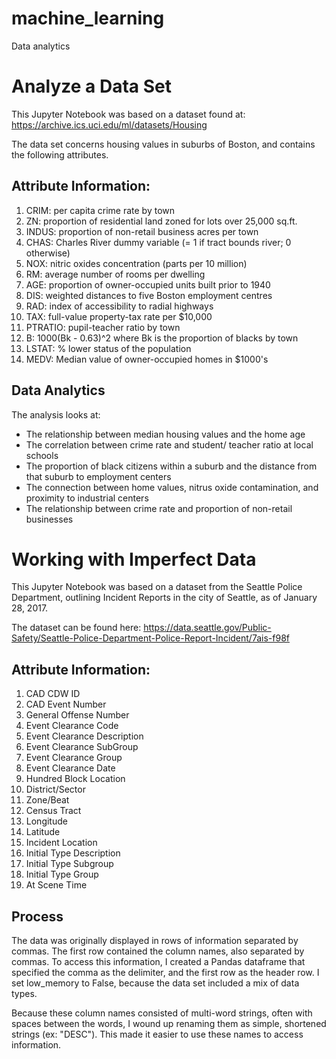 # machine_learning
Data analytics

# Analyze a Data Set
This Jupyter Notebook was based on a dataset found at:
https://archive.ics.uci.edu/ml/datasets/Housing

The data set concerns housing values in suburbs of Boston, and contains the following attributes.

## Attribute Information:

1. CRIM: per capita crime rate by town 
2. ZN: proportion of residential land zoned for lots over 25,000 sq.ft. 
3. INDUS: proportion of non-retail business acres per town 
4. CHAS: Charles River dummy variable (= 1 if tract bounds river; 0 otherwise) 
5. NOX: nitric oxides concentration (parts per 10 million) 
6. RM: average number of rooms per dwelling 
7. AGE: proportion of owner-occupied units built prior to 1940 
8. DIS: weighted distances to five Boston employment centres 
9. RAD: index of accessibility to radial highways 
10. TAX: full-value property-tax rate per $10,000 
11. PTRATIO: pupil-teacher ratio by town 
12. B: 1000(Bk - 0.63)^2 where Bk is the proportion of blacks by town 
13. LSTAT: % lower status of the population 
14. MEDV: Median value of owner-occupied homes in $1000's

## Data Analytics

The analysis looks at: 
- The relationship between median housing values and the home age
- The correlation between crime rate and student/ teacher ratio at local schools
- The proportion of black citizens within a suburb and the distance from that suburb to employment centers
- The connection between home values, nitrus oxide contamination, and proximity to industrial centers
- The relationship between crime rate and proportion of non-retail businesses


# Working with Imperfect Data

This Jupyter Notebook was based on a dataset from the Seattle Police Department, outlining Incident Reports in the city of Seattle, as of January 28, 2017.

The dataset can be found here: https://data.seattle.gov/Public-Safety/Seattle-Police-Department-Police-Report-Incident/7ais-f98f

## Attribute Information:

1. CAD CDW ID
2. CAD Event Number
3. General Offense Number
4. Event Clearance Code
5. Event Clearance Description
6. Event Clearance SubGroup
7. Event Clearance Group
8. Event Clearance Date
9. Hundred Block Location
10. District/Sector
11. Zone/Beat
12. Census Tract
13. Longitude
14. Latitude
15. Incident Location
16. Initial Type Description
17. Initial Type Subgroup
18. Initial Type Group
19. At Scene Time

## Process

The data was originally displayed in rows of information separated by commas. The first row contained the column names, also separated by commas. To access this information, I created a Pandas dataframe that specified the comma as the delimiter, and the first row as the header row. I set low_memory to False, because the data set included a mix of data types. 

Because these column names consisted of multi-word strings, often with spaces between the words, I wound up renaming them as simple, shortened strings (ex: "DESC"). This made it easier to use these names to access information.